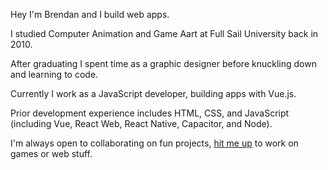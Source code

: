 Hey I'm Brendan and I build web apps.

I studied Computer Animation and Game Aart at Full Sail University back in 2010.

After graduating I spent time as a graphic designer before knuckling down and learning to code.

Currently I work as a JavaScript developer, building apps with Vue.js.

Prior development experience includes HTML, CSS, and JavaScript (including Vue, React Web, React Native, Capacitor, and Node).

I'm always open to collaborating on fun projects, [hit me up](https://www.brendanbax.com/contact) to work on games or web stuff.
